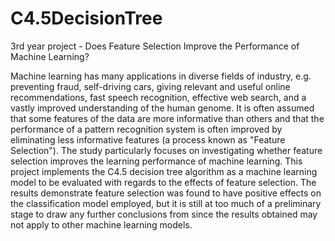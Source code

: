 # C4.5DecisionTree
3rd year project - Does Feature Selection Improve the Performance of Machine Learning?

Machine learning has many applications in diverse fields of industry, e.g. preventing
fraud, self-driving cars, giving relevant and useful online recommendations, fast speech
recognition, effective web search, and a vastly improved understanding of the human
genome. It is often assumed that some features of the data are more informative than
others and that the performance of a pattern recognition system is often improved by
eliminating less informative features (a process known as "Feature Selection"). The
study particularly focuses on investigating whether feature selection improves the learning
performance of machine learning. This project implements the C4.5 decision tree
algorithm as a machine learning model to be evaluated with regards to the effects of
feature selection. The results demonstrate feature selection was found to have positive
effects on the classification model employed, but it is still at too much of a preliminary
stage to draw any further conclusions from since the results obtained may not apply to
other machine learning models.
